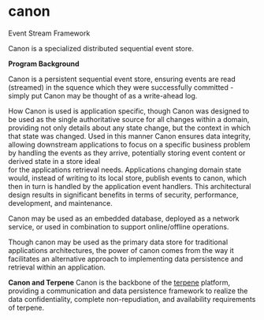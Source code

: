 canon
=====

Event Stream Framework

Canon is a specialized distributed sequential event store.  

**Program Background**

   Canon is a persistent sequential event store, ensuring events are read 
(streamed) in the squence which they were successfully committed - simply put 
Canon may be thought of as a write-ahead log. 

   How Canon is used is application specific, though Canon was designed to be used 
as the single authoritative source for all changes within a domain, providing 
not only details about any state change, but the context in which that state 
was changed.  Used in this manner Canon ensures data integrity, allowing downstream 
applications to focus on a specific business problem by handling the events as 
they arrive, potentially storing event content or derived state in a store ideal  
for the applications retrieval needs. Applications changing domain state would, instead 
of writing to its local store, publish events to canon, which then in turn is handled by 
the application event handlers.  This architectural design results in significant 
benefits in terms of security, performance, development, and maintenance.  

   Canon may be used as an embedded database, deployed as a network service, or used 
in combination to support online/offline operations.

   Though canon may be used as the primary data store for traditional applications 
architectures, the power of canon comes from the way it facilitates an 
alternative approach to implementing data persistence and retrieval within 
an application.  


**Canon and Terpene**
   Canon is the backbone of the [terpene](https://terpene.geoint.org)
platform, providing a communication and data persistence framework to realize 
the data confidentiality, complete non-repudiation, and availability 
requirements of terpene.  

